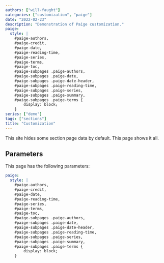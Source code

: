 ```yaml
---
authors: ["will-faught"]
categories: ["customization", "paige"]
date: "2022-02-23"
description: "Demonstration of Paige customization."
paige:
  style: |
    #paige-authors,
    #paige-credit,
    #paige-date,
    #paige-reading-time,
    #paige-series,
    #paige-terms,
    #paige-toc,
    #paige-subpages .paige-authors,
    #paige-subpages .paige-date,
    #paige-subpages .paige-date-header,
    #paige-subpages .paige-reading-time,
    #paige-subpages .paige-series,
    #paige-subpages .paige-summary,
    #paige-subpages .paige-terms {
        display: block;
    }
series: ["demo"]
tags: ["sections"]
title: "Customization"
---
```


This site hides some section page data by default. This page shows it all.

<!--more-->

## Parameters

This page has the following parameters:

```yaml
paige:
  style: |
    #paige-authors,
    #paige-credit,
    #paige-date,
    #paige-reading-time,
    #paige-series,
    #paige-terms,
    #paige-toc,
    #paige-subpages .paige-authors,
    #paige-subpages .paige-date,
    #paige-subpages .paige-date-header,
    #paige-subpages .paige-reading-time,
    #paige-subpages .paige-series,
    #paige-subpages .paige-summary,
    #paige-subpages .paige-terms {
        display: block;
    }
```
